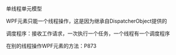 单线程单元模型

WPF元素只能一个线程操作，这是因为继承自DispatcherObject提供的

调度程序：接收工作请求，一次执行一个任务，一个线程有一个调度程序

在别的线程操作WPF元素的方法：P873

​	
